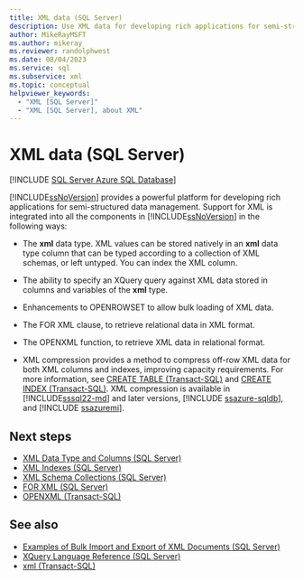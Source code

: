 ```yaml
---
title: XML data (SQL Server)
description: Use XML data for developing rich applications for semi-structured data management.
author: MikeRayMSFT
ms.author: mikeray
ms.reviewer: randolphwest
ms.date: 08/04/2023
ms.service: sql
ms.subservice: xml
ms.topic: conceptual
helpviewer_keywords:
  - "XML [SQL Server]"
  - "XML [SQL Server], about XML"
---
```

# XML data (SQL Server)

[!INCLUDE [SQL Server Azure SQL Database](../../includes/applies-to-version/sql-asdb-asdbmi.md)]

[!INCLUDE[ssNoVersion](../../includes/ssnoversion-md.md)] provides a powerful platform for developing rich applications for semi-structured data management. Support for XML is integrated into all the components in [!INCLUDE[ssNoVersion](../../includes/ssnoversion-md.md)] in the following ways:

- The **xml** data type. XML values can be stored natively in an **xml** data type column that can be typed according to a collection of XML schemas, or left untyped. You can index the XML column.

- The ability to specify an XQuery query against XML data stored in columns and variables of the **xml** type.

- Enhancements to OPENROWSET to allow bulk loading of XML data.

- The FOR XML clause, to retrieve relational data in XML format.

- The OPENXML function, to retrieve XML data in relational format.

- XML compression provides a method to compress off-row XML data for both XML columns and indexes, improving capacity requirements. For more information, see [CREATE TABLE (Transact-SQL)](../../t-sql/statements/create-table-transact-sql.md) and [CREATE INDEX (Transact-SQL)](../../t-sql/statements/create-index-transact-sql.md). XML compression is available in [!INCLUDE[sssql22-md](../../includes/sssql22-md.md)] and later versions, [!INCLUDE [ssazure-sqldb](../../includes/ssazure-sqldb.md)], and [!INCLUDE [ssazuremi](../../includes/ssazuremi-md.md)].

## Next steps

- [XML Data Type and Columns (SQL Server)](../../relational-databases/xml/xml-data-type-and-columns-sql-server.md)
- [XML Indexes (SQL Server)](../../relational-databases/xml/xml-indexes-sql-server.md)
- [XML Schema Collections (SQL Server)](../../relational-databases/xml/xml-schema-collections-sql-server.md)
- [FOR XML (SQL Server)](../../relational-databases/xml/for-xml-sql-server.md)
- [OPENXML (Transact-SQL)](../../t-sql/functions/openxml-transact-sql.md)

## See also

- [Examples of Bulk Import and Export of XML Documents (SQL Server)](../../relational-databases/import-export/examples-of-bulk-import-and-export-of-xml-documents-sql-server.md)
- [XQuery Language Reference (SQL Server)](../../xquery/xquery-language-reference-sql-server.md)
- [xml (Transact-SQL)](../../t-sql/xml/xml-transact-sql.md)